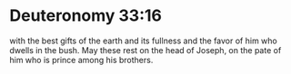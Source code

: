 # Deuteronomy 33:16

with the best gifts of the earth and its fullness and the favor of him who dwells in the bush. May these rest on the head of Joseph, on the pate of him who is prince among his brothers.
